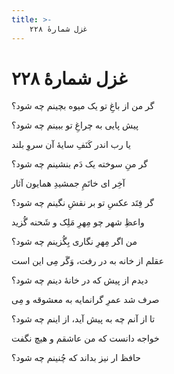 ```yaml
---
title: >-
    غزل شمارهٔ ۲۲۸
---
```

# غزل شمارهٔ ۲۲۸

<div class="b" id="bn1"><div class="m1"><p>گر من از باغِ تو یک میوه بچینم چه شود؟</p></div>
<div class="m2"><p>پیش پایی به چراغِ تو ببینم چه شود؟</p></div></div>
<div class="b" id="bn2"><div class="m1"><p>یا رب اندر کَنَفِ سایهٔ آن سروِ بلند</p></div>
<div class="m2"><p>گر منِ سوخته یک دَم بنشینم چه شود؟</p></div></div>
<div class="b" id="bn3"><div class="m1"><p>آخِر ای خاتَمِ جمشیدِ همایون آثار</p></div>
<div class="m2"><p>گر فِتَد عکسِ تو بر نقشِ نگینم چه شود؟</p></div></div>
<div class="b" id="bn4"><div class="m1"><p>واعظِ شهر چو مِهرِ مَلِک و شَحنه گُزید</p></div>
<div class="m2"><p>من اگر مِهرِ نگاری بِگُزینم چه شود؟</p></div></div>
<div class="b" id="bn5"><div class="m1"><p>عقلم از خانه به در رفت، وَگَر مِی این است</p></div>
<div class="m2"><p>دیدم از پیش که در خانهٔ دینم چه شود؟</p></div></div>
<div class="b" id="bn6"><div class="m1"><p>صرف شد عمرِ گرانمایه به معشوقه و مِی</p></div>
<div class="m2"><p>تا از آنم چه به پیش آید، از اینم چه شود؟</p></div></div>
<div class="b" id="bn7"><div class="m1"><p>خواجه دانست که من عاشقم و هیچ نگفت</p></div>
<div class="m2"><p>حافظ ار نیز بداند که چُنینم چه شود؟</p></div></div>
